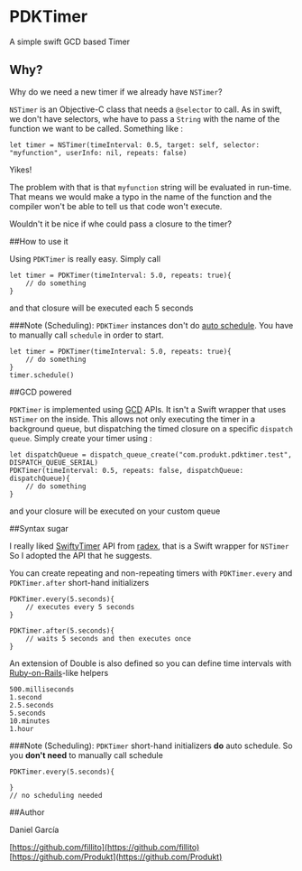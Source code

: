 # PDKTimer
A simple swift GCD based Timer

## Why?

Why do we need a new timer if we already have `NSTimer`?

`NSTimer` is an Objective-C class that needs a `@selector` to call. As in swift, we don't have selectors, whe have to pass a `String` with the name of the function we want to be called. Something like :

```
let timer = NSTimer(timeInterval: 0.5, target: self, selector: "myfunction", userInfo: nil, repeats: false)
```

Yikes!

The problem with that is that `myfunction` string will be evaluated in run-time. That means we would make a typo in the name of the function and the compiler won't be able to tell us that code won't execute.


Wouldn't it be nice if whe could pass a closure to the timer?

##How to use it

Using `PDKTimer` is really easy. Simply call 

```
let timer = PDKTimer(timeInterval: 5.0, repeats: true){
	// do something
}
```

and that closure will be executed each 5 seconds

###Note (Scheduling):
`PDKTimer` instances don't do [auto schedule](#autoscheduling). You have to manually call `schedule` in order to start.

```
let timer = PDKTimer(timeInterval: 5.0, repeats: true){
	// do something
}
timer.schedule()
```


##GCD powered

`PDKTimer` is implemented using [GCD](https://developer.apple.com/library/ios/documentation/Performance/Reference/GCD_libdispatch_Ref/) APIs. It isn't a Swift wrapper that uses `NSTimer` on the inside. This allows not only executing the timer in a background queue, but dispatching the timed closure on a specific `dispatch queue`. 
Simply create your timer using : 

```
let dispatchQueue = dispatch_queue_create("com.produkt.pdktimer.test", DISPATCH_QUEUE_SERIAL)
PDKTimer(timeInterval: 0.5, repeats: false, dispatchQueue: dispatchQueue){
	// do something
}
``` 

and your closure will be executed on your custom queue


##Syntax sugar

I really liked [SwiftyTimer](https://github.com/radex/SwiftyTimer) API from [radex](https://github.com/radex), that is a Swift wrapper for `NSTimer`
So I adopted the API that he suggests. 

You can create repeating and non-repeating timers with `PDKTimer.every` and `PDKTimer.after` short-hand initializers

```
PDKTimer.every(5.seconds){
	// executes every 5 seconds
}

PDKTimer.after(5.seconds){
    // waits 5 seconds and then executes once
}
```

An extension of Double is also defined so you can define time intervals with [Ruby-on-Rails](http://rubyonrails.org/)-like helpers

```
500.milliseconds
1.second
2.5.seconds
5.seconds
10.minutes
1.hour
```


###Note (Scheduling): <a name="autoscheduling"></a>
`PDKTimer` short-hand initializers **do** auto schedule. So you **don't need** to manually call schedule

```
PDKTimer.every(5.seconds){

}
// no scheduling needed
```


##Author

Daniel García

[https://github.com/fillito](https://github.com/fillito)
[https://github.com/Produkt](https://github.com/Produkt)

